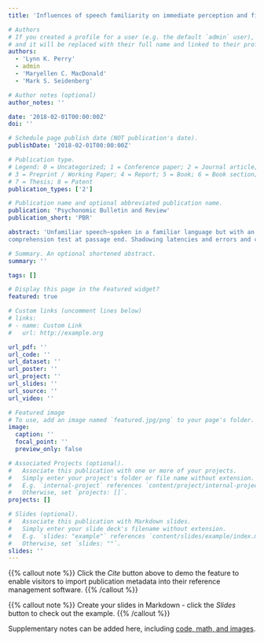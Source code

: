 ```yaml
---
title: 'Influences of speech familiarity on immediate perception and final comprehension'

# Authors
# If you created a profile for a user (e.g. the default `admin` user), write the username (folder name) here
# and it will be replaced with their full name and linked to their profile.
authors:
  - 'Lynn K. Perry'
  - admin
  - 'Maryellen C. MacDonald'
  - 'Mark S. Seidenberg'

# Author notes (optional)
author_notes: ''

date: '2018-02-01T00:00:00Z'
doi: ''

# Schedule page publish date (NOT publication's date).
publishDate: '2018-02-01T00:00:00Z'

# Publication type.
# Legend: 0 = Uncategorized; 1 = Conference paper; 2 = Journal article;
# 3 = Preprint / Working Paper; 4 = Report; 5 = Book; 6 = Book section;
# 7 = Thesis; 8 = Patent
publication_types: ['2']

# Publication name and optional abbreviated publication name.
publication: 'Psychonomic Bulletin and Review'
publication_short: 'PBR'

abstract: 'Unfamiliar speech—spoken in a familiar language but with an accent different from the listener’s-is known to increase comprehension difficulty. However, there is evidence of listeners’ rapid adaptation to unfamiliar accents (although perhaps not to the level of familiar accents). This paradox might emerge from prior focus on isolated word perception and/or use of single comprehension measures. We investigated processing of fluent connected speech spoken either in a familiar or unfamiliar accent, using participants’ ability to shadow the speech as an immediate measure as well as a
comprehension test at passage end. Shadowing latencies and errors and comprehension errors increased for Unfamiliar relative to Familiar Speech conditions, especially for relatively informal rather than more academic content. Additionally, there was evidence of less adaptation to Unfamiliar than Familiar Speech. These results suggest that unfamiliar speech imposes costs, especially in the immediate timescale of perceiving speech.'

# Summary. An optional shortened abstract.
summary: ''

tags: []

# Display this page in the Featured widget?
featured: true

# Custom links (uncomment lines below)
# links:
# - name: Custom Link
#   url: http://example.org

url_pdf: ''
url_code: ''
url_dataset: ''
url_poster: ''
url_project: ''
url_slides: ''
url_source: ''
url_video: ''

# Featured image
# To use, add an image named `featured.jpg/png` to your page's folder.
image:
  caption: ''
  focal_point: ''
  preview_only: false

# Associated Projects (optional).
#   Associate this publication with one or more of your projects.
#   Simply enter your project's folder or file name without extension.
#   E.g. `internal-project` references `content/project/internal-project/index.md`.
#   Otherwise, set `projects: []`.
projects: []

# Slides (optional).
#   Associate this publication with Markdown slides.
#   Simply enter your slide deck's filename without extension.
#   E.g. `slides: "example"` references `content/slides/example/index.md`.
#   Otherwise, set `slides: ""`.
slides: ''
---
```


{{% callout note %}}
Click the _Cite_ button above to demo the feature to enable visitors to import publication metadata into their reference management software.
{{% /callout %}}

{{% callout note %}}
Create your slides in Markdown - click the _Slides_ button to check out the example.
{{% /callout %}}

Supplementary notes can be added here, including [code, math, and images](https://wowchemy.com/docs/writing-markdown-latex/).